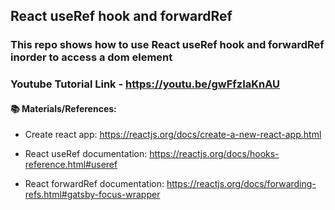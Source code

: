 ## React useRef hook and forwardRef

### This repo shows how to use React useRef hook and forwardRef inorder to access a dom element

### Youtube Tutorial Link - https://youtu.be/gwFfzIaKnAU

#### 📚 Materials/References:

- Create react app: https://reactjs.org/docs/create-a-new-react-app.html

- React useRef documentation: https://reactjs.org/docs/hooks-reference.html#useref

- React forwardRef documentation: https://reactjs.org/docs/forwarding-refs.html#gatsby-focus-wrapper
